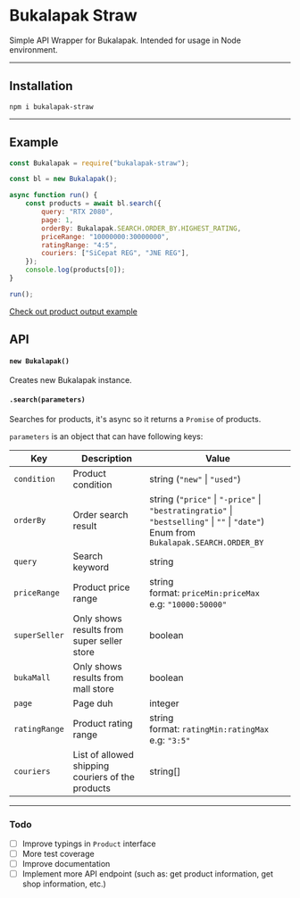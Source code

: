 # Bukalapak Straw

Simple API Wrapper for Bukalapak. Intended for usage in Node environment.

---

## Installation

```
npm i bukalapak-straw
```

---

## Example

```js
const Bukalapak = require("bukalapak-straw");

const bl = new Bukalapak();

async function run() {
	const products = await bl.search({
		query: "RTX 2080",
		page: 1,
		orderBy: Bukalapak.SEARCH.ORDER_BY.HIGHEST_RATING,
		priceRange: "10000000:30000000",
		ratingRange: "4:5",
		couriers: ["SiCepat REG", "JNE REG"],
	});
	console.log(products[0]);
}

run();
```

[Check out product output example](example/product.json)

## API

#### `new Bukalapak()`

Creates new Bukalapak instance.

#### `.search(parameters)`

Searches for products, it's async so it returns a `Promise` of products.

`parameters` is an object that can have following keys:

| Key           | Description                                       | Value                                                                                                                                   |
| ------------- | ------------------------------------------------- | --------------------------------------------------------------------------------------------------------------------------------------- |
| `condition`   | Product condition                                 | string (`"new"` \| `"used"`)                                                                                                            |
| `orderBy`     | Order search result                               | string (`"price"` \| `"-price"` \| `"bestratingratio"` \| `"bestselling"` \| `""` \| `"date"`)<br>Enum from `Bukalapak.SEARCH.ORDER_BY` |
| `query`       | Search keyword                                    | string                                                                                                                                  |
| `priceRange`  | Product price range                               | string<br>format: `priceMin:priceMax`<br>e.g: `"10000:50000"`                                                                           |
| `superSeller` | Only shows results from super seller store        | boolean                                                                                                                                 |
| `bukaMall`    | Only shows results from mall store                | boolean                                                                                                                                 |
| `page`        | Page duh                                          | integer                                                                                                                                 |
| `ratingRange` | Product rating range                              | string<br>format: `ratingMin:ratingMax`<br>e.g: `"3:5"`                                                                                 |
| `couriers`    | List of allowed shipping couriers of the products | string[]                                                                                                                                |

---

### Todo

-   [ ] Improve typings in `Product` interface
-   [ ] More test coverage
-   [ ] Improve documentation
-   [ ] Implement more API endpoint (such as: get product information, get shop information, etc.)
